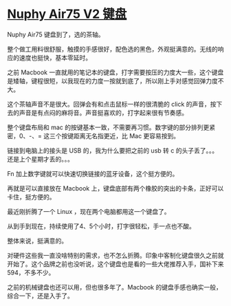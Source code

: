 # [Nuphy Air75 V2 键盘](https://github.com/VandeeFeng/gitmemo/issues/57)

Nuphy Air75 键盘到了，选的茶轴。

整个做工用料很舒服，触摸的手感很好，配色选的黑色，外观挺满意的。无线的响应的速度也挺快，基本零延时。
 
之前 Macbook 一直就用的笔记本的键盘，打字需要按压的力度大一些，这个键盘是矮轴，键程很短，以我现在的力度一按就到底了，所以刚上手对感觉回弹力度不大。

这个茶轴声音不是很大。回弹会有和点击鼠标一样的很清脆的 click 的声音，按下去的声音是有点闷的麻将音。声音挺喜欢的，打字起来很有节奏感。

整个键盘布局和 mac 的按键基本一致，不需要再习惯。数字键的部分排列更紧密，0、-、= 这三个按键距离无名指更近，比 Mac 更容易按到。

链接到电脑上的接头是 USB 的，我为什么要把之前的 usb 转 c 的头子丢了。。。还是上个星期才丢的。。。

Fn 加上数字键就可以快速切换链接的蓝牙设备，这个挺方便的。

再就是可以直接放在 Macbook 上，键盘底部有两个橡胶的突出的卡条，正好可以卡住，挺方便的。

最近刚折腾了一个 Linux ，现在两个电脑都用这一个键盘了。

从到手到现在，持续使用了4、5个小时，打字很轻松，手一点也不酸。

整体来说，挺满意的。

对硬件这些我一直没啥特别的需求，也不怎么折腾。印象中客制化键盘很久之前就开始了。这个品牌之前也没听说，这个键盘也是看的一些大佬推荐入手，国补下来 594，不多不少。

之前的机械键盘也还可以用，但也很多年了。Macbook 的键盘手感也确实一般，综合一下，还是入手了。
